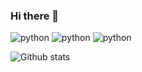 ### Hi there 👋

<!--
**sumanth1591/sumanth1591** is a ✨ _special_ ✨ repository because its `README.md` (this file) appears on your GitHub profile.

Here are some ideas to get you started:

- 🔭 I’m currently working on ...
- 🌱 I’m currently learning ...
- 👯 I’m looking to collaborate on ...
- 🤔 I’m looking for help with ...
- 💬 Ask me about ...
- 📫 How to reach me: ...
- 😄 Pronouns: ...
- ⚡ Fun fact: ...
-->

<img alt="python" src="https://img.shields.io/badge/python-%2320232a.svg?style=for-the-badge&logo=python&logoColor=%2361DAFB"/> <img alt="python" src="https://img.shields.io/badge/rust-%2320232a.svg?style=for-the-badge&logo=rust&logoColor=%2361DAFB"/> <img alt="python" src="https://img.shields.io/badge/javascript-%2320232a.svg?style=for-the-badge&logo=javascript&logoColor=%2361DAFB"/>


![Github stats](https://github-readme-stats.vercel.app/api?username=sumanth1591&show_icons=true&theme=radical)
